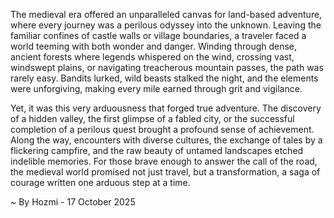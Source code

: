 
The medieval era offered an unparalleled canvas for land-based adventure, where every journey was a perilous odyssey into the unknown. Leaving the familiar confines of castle walls or village boundaries, a traveler faced a world teeming with both wonder and danger. Winding through dense, ancient forests where legends whispered on the wind, crossing vast, windswept plains, or navigating treacherous mountain passes, the path was rarely easy. Bandits lurked, wild beasts stalked the night, and the elements were unforgiving, making every mile earned through grit and vigilance.

Yet, it was this very arduousness that forged true adventure. The discovery of a hidden valley, the first glimpse of a fabled city, or the successful completion of a perilous quest brought a profound sense of achievement. Along the way, encounters with diverse cultures, the exchange of tales by a flickering campfire, and the raw beauty of untamed landscapes etched indelible memories. For those brave enough to answer the call of the road, the medieval world promised not just travel, but a transformation, a saga of courage written one arduous step at a time.

~ By Hozmi - 17 October 2025
